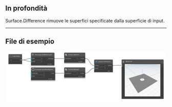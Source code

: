 ## In profondità
Surface.Difference rimuove le superfici specificate dalla superficie di input.
___
## File di esempio

![Surface.Difference](./Autodesk.DesignScript.Geometry.Surface.Difference_img.png)
